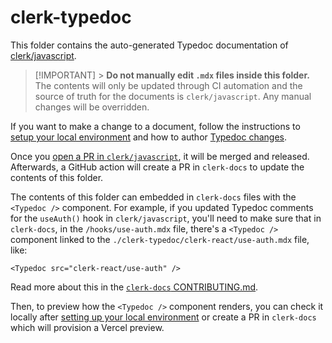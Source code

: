 # clerk-typedoc

This folder contains the auto-generated Typedoc documentation of [clerk/javascript](https://github.com/clerk/javascript).

> [!IMPORTANT] > **Do not manually edit `.mdx` files inside this folder.** The contents will only be updated through CI automation and the source of truth for the documents is `clerk/javascript`. Any manual changes will be overridden.

If you want to make a change to a document, follow the instructions to [setup your local environment](https://github.com/clerk/javascript/blob/main/docs/CONTRIBUTING.md#developing-locally) and how to author [Typedoc changes](https://github.com/clerk/javascript/blob/main/docs/CONTRIBUTING.md#authoring-typedoc-information).

Once you [open a PR in `clerk/javascript`](https://github.com/clerk/javascript/blob/main/docs/CONTRIBUTING.md#opening-a-pull-request), it will be merged and released. Afterwards, a GitHub action will create a PR in `clerk-docs` to update the contents of this folder.

The contents of this folder can embedded in `clerk-docs` files with the `<Typedoc />` component. For example, if you updated Typedoc comments for the `useAuth()` hook in `clerk/javascript`, you'll need to make sure that in `clerk-docs`, in the `/hooks/use-auth.mdx` file, there's a `<Typedoc />` component linked to the `./clerk-typedoc/clerk-react/use-auth.mdx` file, like:

```mdx
<Typedoc src="clerk-react/use-auth" />
```

Read more about this in the [`clerk-docs` CONTRIBUTING.md](https://github.com/clerk/clerk-docs/blob/main/CONTRIBUTING.md#typedoc-).

Then, to preview how the `<Typedoc />` component renders, you can check it locally after [setting up your local environment](https://github.com/clerk/javascript/blob/main/docs/CONTRIBUTING.md#developing-locally) or create a PR in `clerk-docs` which will provision a Vercel preview.
